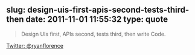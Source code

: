 slug: design-uis-first-apis-second-tests-third-then
date: 2011-11-01 11:55:32
type: quote
---

> Design UIs first, APIs second, tests third, then write Code.

[Twitter: @ryanflorence](http://twitter.com/#!/ryanflorence/status/131199977052585984)
